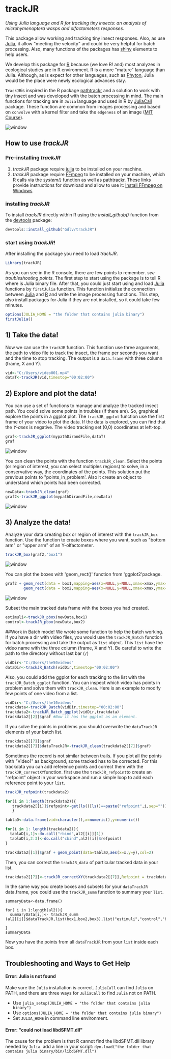 # trackJR

*Using Julia language and R for tracking tiny insects: an analysis of microhymenoptera wasps and olfactometers responses.*

This package allow working and tracking tiny insect responses. Also, as use [Julia](https://julialang.org), it allow "meeting the velocity" and could be very helpful for batch processing. Also, many functions of the packages has [shiny](https://shiny.rstudio.com/) elements to help users. 

We develop this package for [R](https://cran.r-project.org/) because (we love R! and) most analyzes in ecological studies are in R environment. R is a more "mature" language than Julia. Although, as is expect for other languages, such as [Phyton](), Julia would be the place were newly ecological advances stay.

`TrackJR`is inspired in the R package [pathtrackr](https://aharmer.github.io/pathtrackr/) and a solution to work with tiny insect and was developed with the batch processing in mind. The main functions for tracking are in `Julia` language and used in R by [JuliaCall](https://cran.r-project.org/package=JuliaCall) package. These function are common from images processing and based on `convolve` with a kernel filter and take the `edgeness` of an image ([MIT Course](https://computationalthinking.mit.edu/Fall20/)).

![window](figs/00000212.png)

## How to use *trackJR*

### Pre-installing *trackJR*
1) *trackJR* package require [julia](https://julialang.org) to be installed on your machine.
2) *trackJR* package require [FFmpeg](https://ffmpeg.org) to be installed on your machine, which R calls via the *system()* function as well as [pathtrackr](https://aharmer.github.io/pathtrackr/). These links provide instructions for download and allow to use it: [Install FFmpeg on Windows](http://www.wikihow.com/Install-FFmpeg-on-Windows)

### installing *trackJR*

To install *trackJR* directly within R using the *install\_github()* function from the [devtools](https://www.rstudio.com/products/rpackages/devtools/) package:

``` r
devtools::install_github("Gdlv/trackJR")
```
### start using *trackJR*!
After installing the package you need to load *trackJR*. 

``` r
Library(trackJR)
```
As you can see in the R console, there are few points to remember. *see troubleshooting points*.
The first step to start using the package is to tell R where is Julia binary file. After that, you could just start using and load [Julia]() functions by `firstJulia` function. This function initialize the connection between [Julia]() and [R]() and write the image processing functions. This step, also install packages for Julia if they are not installed, so it could take few minutes. 

``` r
options(JULIA_HOME = "the folder that contains julia binary")
firstJulia()
```
## 1) Take the data! 
Now we can use the `trackJR` function. This function use three arguments, the path to video file to track the insect, the frame per seconds you want and the time to stop tracking. The output is a `data.frame` with three column (frame, X and Y). 
``` r
vid<-"C:/Users/video001.mp4" 
dataT<-trackJR(vid,timestop="00:02:00")
```
## 2) Explore and plot the data!
You can use a set of functions to manage and analyze the tracked insect path. You could solve some points in troubles (if there are). So, graphical explore the points in a ggplot plot. The `trackJR_ggplot` function use the first frame of your video to plot the data. If the data is explored, you can find that the *Y-axes* is negative. The video tracking set (0,0) coordinates at left-top. 

``` r
graf<-trackJR_ggplot(mypathDirandFile,dataT)
graf
``` 
![window](figs/plot1.png)

You can clean the points with the function `trackJR_clean`. Select the points (or region of interest, you can select multiples regions) to solve, in a conservative way, the coordinates of the points. This solution put the previous points to "points_in_problem'. Also it create an object to understand which points had been corrected.
``` r
newData<-trackJR_clean(graf)
graf2<-trackJR_ggplot(mypathDirandFile,newData)
``` 
![window](figs/plot2.png)

## 3) Analyze the data!

Analyze your data creating box or region of interest with the `trackJR_box` function. Use the function to create boxes where you want, such as "bottom arm" or "upper arm" of an Y-olfactometer.
``` r
trackJR_box(graf2,"box1")
``` 
![window](figs/plot3.png)

You can plot the boxes with 'geom_rect()' function from 'ggplot2'package. 
``` r
graf2 + geom_rect(data = box1,mapping=aes(x=NULL,y=NULL,xmax=xmax,ymax=ymax,xmin=xmin,ymin=ymin),fill="red",alpha=0.5)+
        geom_rect(data = box2,mapping=aes(x=NULL,y=NULL,xmax=xmax,ymax=ymax,xmin=xmin,ymin=ymin),fill="green",alpha=0.5)
```
![window](figs/Rplot4.png)

Subset the main tracked data frame with the boxes you had created.
``` r
estimuli<-trackJR_pbox(newData,box1)
control<-trackJR_pbox(newData,box2)
``` 

##Work in Batch mode!
We wrote some function to help the batch working. If you have a dir with video files, you would use the `trackJR_Batch` function for batch processing and take the output as `list` object. This `list` have the video name with the three column (frame, X and Y). Be careful to write the path to the directory without last bar (`/`)
``` r
vidDir<-"C:/Users/the50videos" 
dataDir<-trackJR_Batch(vidDir,timestop="00:02:00")
```
Also, you could add the ggplot for each tracking to the list with the `trackJR_Batch_ggplot` function. You can inspect which video has points in problem and solve them with `trackJR_clean`. Here is an example to modify few points of one video from a list. 
``` r
vidDir<-"C:/Users/the10videos" 
trackdata<-trackJR_Batch(vidDir,timestop="00:02:00")
trackdata2<-trackJR_Batch_ggplot(vidDir,trackdata)
trackdata2[[2]]$graf #Now it has the ggplot as an element.
```
If you solve the points in problems you should overwrite the `dataTrackJR` elements of your batch list.

``` r
trackdata2[[7]]$graf
trackdata2[[7]]$dataTrackJR<-trackJR_clean(trackdata2[[7]]$graf)

```
Sometimes the record is not similar between trails. If you plot all the points with "Video1" as background, some tracked has to be corrected. For this trackdata you can add reference points and correct them with the `trackJR_correctXY`function. first use the `trackJR_refpoint`to create an "refpoint" object in your workspace and run a simple loop to add each reference point to your `list`.

```r
trackJR_refpoint(trackdata2)

for(i in 1:length(trackdata2)){
   trackdata2[[i]]$refpoint<-get(ls()[ls()==paste("refpoint",i,sep="")])
   }

tablaD<-data.frame(vid=character(),x=numeric(),y=numeric())

for(i in 1: length(trackdata2)){
  tablaD[i,1]<-do.call("rbind",al2[[i]][1])
  tablaD[i,2:3]<-do.call("cbind",al2[[i]]$refpoint)
}

trackdata2[[1]]$graf + geom_point(data=tablaD,aes(x=x,y=y),col=2)

```
Then, you can correct the `trackJR_data` of particular tracked data in your list.

```r
trackdata2[[7]]<-trackJR_correctXY(trackdata2[[7]],Refpoint = trackdata2[[1]]$refpoint)

```
In the same way you create boxes and subsets for your `dataTrackJR` data.frame, you could use the `trackJR_summ` function to summary your `list`.  

```
summaryData<-data.frame()

for( i in 1:length(al2)){
  summaryData[i,]<- trackJR_summ (al2[[i]]$dataTrackJR,list(box1,box2,box3),list("estimuli","control","blank"))
  
}
summaryData
```
Now you have the points from all `dataTrackJR` from your `list` inside each box.
## Troubleshooting and Ways to Get Help

#### Error: Julia is not found

Make sure the `Julia` installation is correct.
`JuliaCall` can find `Julia` on PATH,
and there are three ways for `JuliaCall` to find `Julia` not on PATH.

- Use `julia_setup(JULIA_HOME = "the folder that contains julia binary")`
- Use `options(JULIA_HOME = "the folder that contains julia binary")`
- Set `JULIA_HOME` in command line environment.

#### Error: "could not load libdSFMT.dll"
The cause for the problem is that R cannot find the libdSFMT.dll library needed by `Julia`.
add a line in your script:
`dyn.load("the folder that contains julia binary/bin/libdSFMT.dll")`
